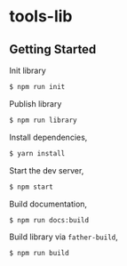 # tools-lib

## Getting Started

Init library

```bash
$ npm run init
```

Publish library

```bash
$ npm run library
```

Install dependencies,

```bash
$ yarn install
```

Start the dev server,

```bash
$ npm start
```

Build documentation,

```bash
$ npm run docs:build
```

Build library via `father-build`,

```bash
$ npm run build
```
